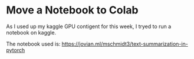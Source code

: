 # Move a Notebook to Colab

As I used up my kaggle GPU contigent  for this week, I tryed to run a notebook on kaggle.

The notebook used is: https://jovian.ml/mschmidt3/text-summarization-in-pytorch

